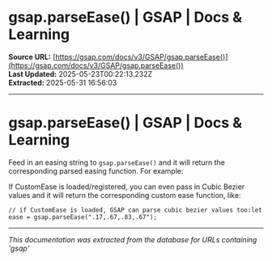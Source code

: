 # gsap.parseEase() | GSAP | Docs & Learning

**Source URL:** [https://gsap.com/docs/v3/GSAP/gsap.parseEase()](https://gsap.com/docs/v3/GSAP/gsap.parseEase())  
**Last Updated:** 2025-05-23T00:22:13.232Z  
**Extracted:** 2025-05-31 16:56:03

---

# gsap.parseEase() | GSAP | Docs & Learning

Feed in an easing string to `gsap.parseEase()` and it will return the corresponding parsed easing function. For example:

If CustomEase is loaded/registered, you can even pass in Cubic Bezier values and it will return the corresponding custom ease function, like:

```
// if CustomEase is loaded, GSAP can parse cubic bezier values too:let ease = gsap.parseEase(".17,.67,.83,.67");
```

---

*This documentation was extracted from the database for URLs containing 'gsap'*
